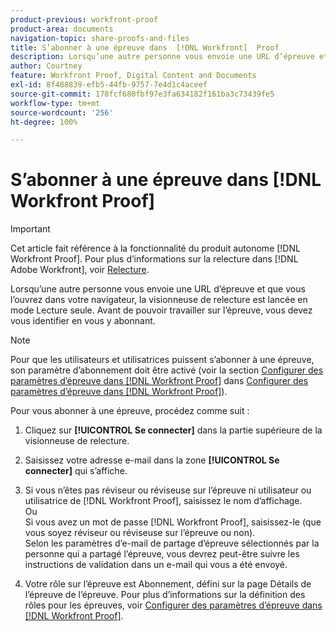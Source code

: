 ```yaml
---
product-previous: workfront-proof
product-area: documents
navigation-topic: share-proofs-and-files
title: S’abonner à une épreuve dans  [!DNL Workfront]  Proof
description: Lorsqu’une autre personne vous envoie une URL d’épreuve et que vous l’ouvrez dans votre navigateur, la visionneuse de relecture est lancée en mode Lecture seule. Avant de pouvoir travailler sur l’épreuve, vous devez vous identifier en vous y abonnant.
author: Courtney
feature: Workfront Proof, Digital Content and Documents
exl-id: 8f488839-efb5-44fb-9757-7e4d1c4aceef
source-git-commit: 178fcf680fbf97e3fa634182f161ba3c73439fe5
workflow-type: tm+mt
source-wordcount: '256'
ht-degree: 100%

---
```


# S’abonner à une épreuve dans [!DNL Workfront Proof]

>[!IMPORTANT]
>
>Cet article fait référence à la fonctionnalité du produit autonome [!DNL Workfront Proof]. Pour plus d’informations sur la relecture dans [!DNL Adobe Workfront], voir [Relecture](../../../review-and-approve-work/proofing/proofing.md).

Lorsqu’une autre personne vous envoie une URL d’épreuve et que vous l’ouvrez dans votre navigateur, la visionneuse de relecture est lancée en mode Lecture seule. Avant de pouvoir travailler sur l’épreuve, vous devez vous identifier en vous y abonnant.

>[!NOTE]
>
>Pour que les utilisateurs et utilisatrices puissent s’abonner à une épreuve, son paramètre d’abonnement doit être activé (voir la section [Configurer des paramètres d’épreuve dans  [!DNL Workfront Proof]](../../../workfront-proof/wp-work-proofsfiles/manage-your-work/configure-proof-settings.md) dans [Configurer des paramètres d’épreuve dans  [!DNL Workfront Proof]](../../../workfront-proof/wp-work-proofsfiles/manage-your-work/configure-proof-settings.md)).

Pour vous abonner à une épreuve, procédez comme suit :

1. Cliquez sur **[!UICONTROL Se connecter]** dans la partie supérieure de la visionneuse de relecture.
1. Saisissez votre adresse e-mail dans la zone **[!UICONTROL Se connecter]** qui s’affiche.
1. Si vous n’êtes pas réviseur ou réviseuse sur l’épreuve ni utilisateur ou utilisatrice de [!DNL Workfront Proof], saisissez le nom d’affichage.\
   Ou\
   Si vous avez un mot de passe [!DNL Workfront Proof], saisissez-le (que vous soyez réviseur ou réviseuse sur l’épreuve ou non).\
   Selon les paramètres d’e-mail de partage d’épreuve sélectionnés par la personne qui a partagé l’épreuve, vous devrez peut-être suivre les instructions de validation dans un e-mail qui vous a été envoyé.

1. Votre rôle sur l’épreuve est Abonnement, défini sur la page Détails de l’épreuve de l’épreuve. Pour plus d’informations sur la définition des rôles pour les épreuves, voir [Configurer des paramètres d’épreuve dans  [!DNL Workfront Proof]](../../../workfront-proof/wp-work-proofsfiles/manage-your-work/configure-proof-settings.md).
